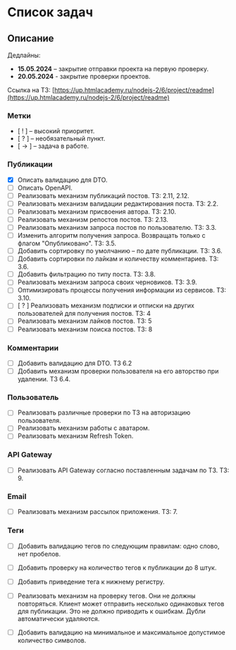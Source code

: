 # Список задач

## Описание

Дедлайны:

- **15.05.2024** – закрытие отправки проекта на первую проверку.
- **20.05.2024** - закрытие проверки проектов.

Ссылка на ТЗ: [https://up.htmlacademy.ru/nodejs-2/6/project/readme](https://up.htmlacademy.ru/nodejs-2/6/project/readme)

### Метки
 - [ ! ] – высокий приоритет.
 - [ ? ] – необязательный пункт.
 - [ -> ] – задача в работе.

### Публикации
 - [x] Описать валидацию для DTO.
 - [ ] Описать OpenAPI.
 - [ ] Реализовать механизм публикаций постов. ТЗ: 2.11, 2.12.
 - [ ] Реализовать механизм валидации редактирования поста. ТЗ: 2.2.
 - [ ] Реализовать механизм присвоения автора. ТЗ: 2.10.
 - [ ] Реализовать механизм репостов постов. ТЗ: 2.13.
 - [ ] Реализовать механизм запроса постов по пользователю. ТЗ: 3.3.
 - [ ] Изменить алгоритм получения запроса. Возвращать только с флагом "Опубликовано". ТЗ: 3.5.
 - [ ] Добавить сортировку по умолчанию – по дате публикации. ТЗ: 3.6.
 - [ ] Добавить сортировки по лайкам и количеству комментариев. ТЗ: 3.6.
 - [ ] Добавить фильтрацию по типу поста. ТЗ: 3.8.
 - [ ] Реализовать механизм запроса своих черновиков. ТЗ: 3.9.
 - [ ] Оптимизировать процессы получения информации из сервисов. ТЗ: 3.10.
 - [ ] [ ? ] Реализовать механизм подписки и отписки на других пользователей для получения постов. ТЗ: 4
 - [ ] Реализовать механизм лайков постов. ТЗ: 5
 - [ ] Реализовать механизм поиска постов. ТЗ: 8

### Комментарии
 - [ ] Добавить валидацию для DTO. ТЗ 6.2
 - [ ] Добавить механизм проверки пользователя на его авторство при удалении. ТЗ 6.4.

### Пользователь
 - [ ] Реализовать различные проверки по ТЗ на авторизацию пользователя.
 - [ ] Реализовать механизм работы с аватаром.
 - [ ] Реализовать механизм Refresh Token.

### API Gateway

 - [ ] Реализовать API Gateway согласно поставленным задачам по ТЗ. ТЗ: 9.

### Email
 - [ ] Реализовать механизм рассылок приложения. ТЗ: 7.

### Теги
 - [ ] Добавить валидацию тегов по следующим правилам: одно слово, нет пробелов.
 - [ ] Добавить проверку на количество тегов к публикации до 8 штук.
 - [ ] Добавить приведение тега к нижнему регистру.
 - [ ] Реализовать механизм на проверку тегов. Они не должны повторяться. Клиент может отправить несколько одинаковых тегов для публикации. Это не должно приводить к ошибкам. Дубли автоматически удаляются.
 - [ ] Добавить валидацию на минимальное и максимальное допустимое количество символов.


